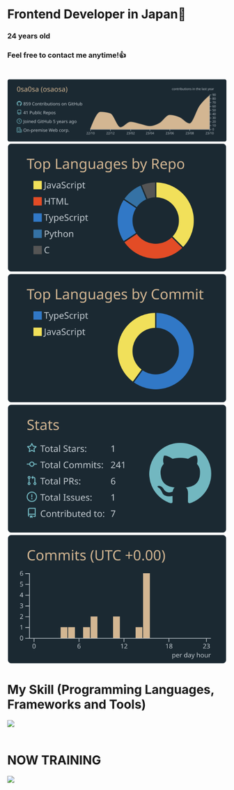 # Frontend Developer in Japan👋
### 24 years old 
### Feel free to contact me anytime!👍
#

<!-- 
<p align="left"> 
  <img alt="Top Langs" height="150px" src="https://github-readme-stats.vercel.app/api/top-langs/?username=0sa0sa&layout=compact&theme=catppuccin_mocha&show_icons=true" />
 <img alt="github stats" height="150px" src="https://github-readme-stats.vercel.app/api?username=0sa0sa&show_icons=true&theme=catppuccin_mocha" />
</p>


[![trophy](https://github-profile-trophy.vercel.app/?username=0sa0sa&theme=onedark&column=7)](https://github.com/ryo-ma/github-profile-trophy)
-->


[![](https://raw.githubusercontent.com/0sa0sa/tutorial_snapshot/master/profile-summary-card-output/noctis_minimus/0-profile-details.svg)](https://github.com/vn7n24fzkq/github-profile-summary-cards)
[![](https://raw.githubusercontent.com/0sa0sa/tutorial_snapshot/master/profile-summary-card-output/noctis_minimus/1-repos-per-language.svg)](https://github.com/vn7n24fzkq/github-profile-summary-cards) [![](https://raw.githubusercontent.com/0sa0sa/tutorial_snapshot/master/profile-summary-card-output/noctis_minimus/2-most-commit-language.svg)](https://github.com/vn7n24fzkq/github-profile-summary-cards)
[![](https://raw.githubusercontent.com/0sa0sa/tutorial_snapshot/master/profile-summary-card-output/noctis_minimus/3-stats.svg)](https://github.com/vn7n24fzkq/github-profile-summary-cards) [![](https://raw.githubusercontent.com/0sa0sa/tutorial_snapshot/master/profile-summary-card-output/noctis_minimus/4-productive-time.svg)](https://github.com/vn7n24fzkq/github-profile-summary-cards)




<!-- 
# NOW TRAINING

<p align="left">
<a href="https://twitter.com/[Foo]" target="blank"><img align="center" src="https://raw.githubusercontent.com/rahuldkjain/github-profile-readme-generator/master/src/images/icons/Social/twitter.svg" alt="[Foo]" height="30" width="40" /></a>
<a href="[Foo_email]"><img src="https://img.shields.io/badge/Gmail-d14836?style=flat-square&logo=Gmail&logoColor=white&link=[Foo_email]"/></a>
</p>
-->


# My Skill (Programming Languages, Frameworks and Tools)

<img src="https://skillicons.dev/icons?i=html,css,js,typescript,firebase,react,next,redux,tailwind,nodejs,nestjs,java,spring,kubernetes,github,vim" /> <br /><br />

  
# NOW TRAINING

<img src="https://skillicons.dev/icons?i=react,next,typescript,mysql,supabase" /> <br /><br />


<!-- --------------------------------- :) ---------------------------------- 

<br><br><br>

<div align="center">
    <h1>
        <img src="https://user-images.githubusercontent.com/44926913/175852850-3fb6c715-1856-41ff-8c1f-94ce3b03b458.gif">・・
        <img src="https://user-images.githubusercontent.com/44926913/175853109-f8850656-6704-4a8a-bee6-9aca154d929b.gif">・・
        <img src="https://user-images.githubusercontent.com/44926913/175853154-5449d974-975e-44a6-ab84-a86031265e40.gif">・・・・
        <img src="https://user-images.githubusercontent.com/44926913/175853109-f8850656-6704-4a8a-bee6-9aca154d929b.gif">・
        <img src="https://user-images.githubusercontent.com/44926913/175853154-5449d974-975e-44a6-ab84-a86031265e40.gif">・・・・
    </h1>
  </div>
<br><br><br>
-->
